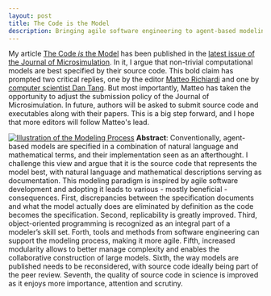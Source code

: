```yaml
---
layout: post
title: The Code is the Model
description: Bringing agile software engineering to agent-based modelinng and micro-simulations
---
```

My article [The Code *is* the Model](http://microsimulation.org/IJM/V10_3/IJM_2017_10_3_6.pdf) has been published in the [latest issue of the Journal of Microsimulation](http://microsimulation.org/ijm/issues/volume-103-winter-2017/). In it, I argue that non-trivial computational models are best specified by their source code. This bold claim has prompted two critical replies, one by the editor [Matteo Richiardi](http://microsimulation.org/IJM/V10_3/IJM_2017_10_3_8.pdf) and one by [computer scientist Dan Tang](http://microsimulation.org/IJM/V10_3/IJM_2017_10_3_7.pdf). But most importantly, Matteo has taken the opportunity to adjust the submission policy of the Journal of Microsimulation. In future, authors will be asked to submit source code and executables along with their papers. This is a big step forward, and I hope that more editors will follow Matteo's lead.

<a href="../../../assets/images/modelingprocess.jpg"><img src="../../../assets/images/processpreview.png" alt="Illustration of the Modeling Process" class="image left"></a> **Abstract**: Conventionally, agent-based models are specified in a combination of natural language and mathematical terms, and their implementation seen as an afterthought. I challenge this view and argue that it is the source code that represents the model best, with natural language and mathematical descriptions serving as documentation. This modeling paradigm is inspired by agile software development and adopting it leads to various - mostly beneficial - consequences. First, discrepancies between the specification documents and what the model actually does are eliminated by definition as the code becomes the specification. Second, replicability is greatly improved. Third, object-oriented programming is recognized as an integral part of a modeler’s skill set. Forth, tools and methods from software engineering can support the modeling process, making it more agile. Fifth, increased modularity allows to better manage complexity and enables the collaborative construction of large models. Sixth, the way models are published needs to be reconsidered, with source code ideally being part of the peer review. Seventh, the quality of source code in science is improved as it enjoys more importance, attention and scrutiny.
